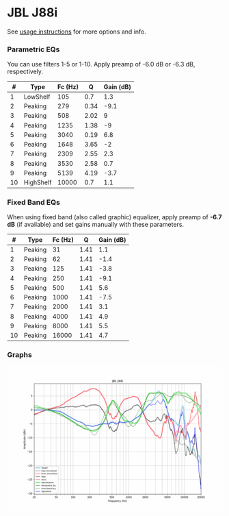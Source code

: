 # JBL J88i
See [usage instructions](https://github.com/jaakkopasanen/AutoEq#usage) for more options and info.

### Parametric EQs
You can use filters 1-5 or 1-10. Apply preamp of -6.0 dB or -6.3 dB, respectively.

|   # | Type      |   Fc (Hz) |    Q |   Gain (dB) |
|-----|-----------|-----------|------|-------------|
|   1 | LowShelf  |       105 | 0.7  |         1.3 |
|   2 | Peaking   |       279 | 0.34 |        -9.1 |
|   3 | Peaking   |       508 | 2.02 |         9   |
|   4 | Peaking   |      1235 | 1.38 |        -9   |
|   5 | Peaking   |      3040 | 0.19 |         6.8 |
|   6 | Peaking   |      1648 | 3.65 |        -2   |
|   7 | Peaking   |      2309 | 2.55 |         2.3 |
|   8 | Peaking   |      3530 | 2.58 |         0.7 |
|   9 | Peaking   |      5139 | 4.19 |        -3.7 |
|  10 | HighShelf |     10000 | 0.7  |         1.1 |

### Fixed Band EQs
When using fixed band (also called graphic) equalizer, apply preamp of **-6.7 dB** (if available) and set gains manually with these parameters.

|   # | Type    |   Fc (Hz) |    Q |   Gain (dB) |
|-----|---------|-----------|------|-------------|
|   1 | Peaking |        31 | 1.41 |         1.1 |
|   2 | Peaking |        62 | 1.41 |        -1.4 |
|   3 | Peaking |       125 | 1.41 |        -3.8 |
|   4 | Peaking |       250 | 1.41 |        -9.1 |
|   5 | Peaking |       500 | 1.41 |         5.6 |
|   6 | Peaking |      1000 | 1.41 |        -7.5 |
|   7 | Peaking |      2000 | 1.41 |         3.1 |
|   8 | Peaking |      4000 | 1.41 |         4.9 |
|   9 | Peaking |      8000 | 1.41 |         5.5 |
|  10 | Peaking |     16000 | 1.41 |         4.7 |

### Graphs
![](./JBL%20J88i.png)

